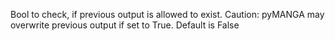 

Bool to check, if previous output is allowed to exist. Caution: pyMANGA may overwrite previous output if set to True. Default is False
